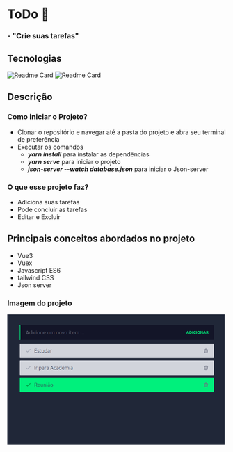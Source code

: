 # ToDo :memo: 

### - "Crie suas tarefas"


## Tecnologias
![Readme Card](https://img.shields.io/badge/Vue.js-20232A?style=for-the-badge&logo=vue.js&logoColor=61DAFB)
![Readme Card](https://img.shields.io/badge/Javascript-20232A?style=for-the-badge&logo=Javascript&logoColor=61DAFB)


## Descrição

### Como iniciar o Projeto? 
- Clonar o repositório e navegar até a pasta do projeto e abra seu terminal de preferência
- Executar os comandos 
  - ***yarn install*** para instalar as dependências
  - ***yarn serve*** para iniciar o projeto 
  - ***json-server --watch database.json*** para iniciar o Json-server


### O que esse projeto faz?
- Adiciona suas tarefas
- Pode concluir as tarefas
- Editar e Excluir

## Principais conceitos abordados no projeto
 - Vue3
 - Vuex
 - Javascript ES6
 - tailwind CSS
 - Json server

### Imagem do projeto
 <img src="https://github.com/GabrielNicodemos/todo-vue/blob/main/public/Captura%20de%20tela%20de%202022-10-03%2012-30-17.png" width="500" height="300">
